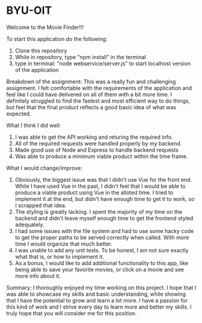 # BYU-OIT
Welcome to the Movie Finder!!!

To start this application do the following: 
1. Clone this repository
2. While in repository, type "npm install" in the terminal
3. type in terminal: "node webservice/server.js" to start localhost version of the application

Breakdown of the assignment:
This was a really fun and challenging assignment. I felt comfortable with the requirements of the application and feel like I could have delivered on all of them with a bit more time. I definitely struggled to find the fastest and most efficient way to do things, but feel that the final product reflects a good basic idea of what was expected.

What I think I did well:
1. I was able to get the API working and returing the required info.
2. All of the required requests were handled properly by my backend.
3. Made good use of Node and Express to handle backend requests
4. Was able to produce a minimum viable product within the time frame.

What I would change/improve:
1. Obviously, the biggest issue was that I didn't use Vue for the front end. While I have used Vue in the past, I didn't feel that I would be able to produce a viable product using Vue in the alloted time. I tried to implement it at the end, but didn't have enough time to get it to work, so I scrapped that idea.
2. The styling is greatly lacking. I spent the majority of my time on the backend and didn't leave myself enough time to get the frontend styled adequately.
3. I had some issues with the file system and had to use some hacky code to get the proper paths to be served correctly when called. With more time I would organize that much better.
4. I was unable to add any unit tests. To be honest, I am not sure exactly what that is, or how to implement it.
5. As a bonus, I would like to add additional functionality to this app, like being able to save your favorite movies, or click on a movie and see more info about it.

Summary:
I thoroughly enjoyed my time working on this project. I hope that I was able to showcase my skills and basic understanding, while showing that I have the potential to grow and learn a lot more. I have a passion for this kind of work and I strive every day to learn more and better my skills. I truly hope that you will consider me for this position.
